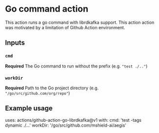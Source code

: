 # Go command action

This action runs a go command with librdkafka support. This action action was motivated by a limitation of Github Action environment. 

## Inputs

### `cmd`

**Required** The Go command to run without the prefix (e.g. `"test ./.."`)

### `workDir`

**Required** Path to the Go project directory (e.g. `"/go/src/github.com/org/repo"`)

## Example usage

uses: actions/github-action-go-librdkafka@v1
with:
  cmd: 'test -tags dynamic ./...'
  workDir: '/go/src/github.com/mshield-ai/aegis'
